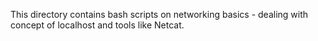 This directory contains bash scripts on networking basics - dealing with concept of localhost and tools like Netcat.
